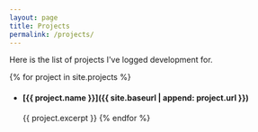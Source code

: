 ```yaml
---
layout: page
title: Projects
permalink: /projects/
---
```


Here is the list of projects I've logged development for.

{% for project in site.projects %}
- #### [{{ project.name }}]({{ site.baseurl | append: project.url }})
  {{ project.excerpt }}
{% endfor %}

